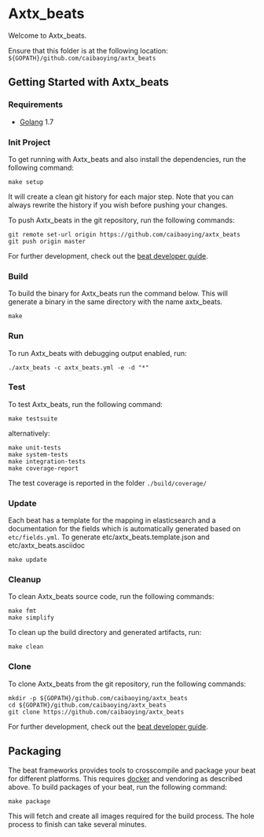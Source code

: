 # Axtx_beats

Welcome to Axtx_beats.

Ensure that this folder is at the following location:
`${GOPATH}/github.com/caibaoying/axtx_beats`

## Getting Started with Axtx_beats

### Requirements

* [Golang](https://golang.org/dl/) 1.7

### Init Project
To get running with Axtx_beats and also install the
dependencies, run the following command:

```
make setup
```

It will create a clean git history for each major step. Note that you can always rewrite the history if you wish before pushing your changes.

To push Axtx_beats in the git repository, run the following commands:

```
git remote set-url origin https://github.com/caibaoying/axtx_beats
git push origin master
```

For further development, check out the [beat developer guide](https://www.elastic.co/guide/en/beats/libbeat/current/new-beat.html).

### Build

To build the binary for Axtx_beats run the command below. This will generate a binary
in the same directory with the name axtx_beats.

```
make
```


### Run

To run Axtx_beats with debugging output enabled, run:

```
./axtx_beats -c axtx_beats.yml -e -d "*"
```


### Test

To test Axtx_beats, run the following command:

```
make testsuite
```

alternatively:
```
make unit-tests
make system-tests
make integration-tests
make coverage-report
```

The test coverage is reported in the folder `./build/coverage/`

### Update

Each beat has a template for the mapping in elasticsearch and a documentation for the fields
which is automatically generated based on `etc/fields.yml`.
To generate etc/axtx_beats.template.json and etc/axtx_beats.asciidoc

```
make update
```


### Cleanup

To clean  Axtx_beats source code, run the following commands:

```
make fmt
make simplify
```

To clean up the build directory and generated artifacts, run:

```
make clean
```


### Clone

To clone Axtx_beats from the git repository, run the following commands:

```
mkdir -p ${GOPATH}/github.com/caibaoying/axtx_beats
cd ${GOPATH}/github.com/caibaoying/axtx_beats
git clone https://github.com/caibaoying/axtx_beats
```


For further development, check out the [beat developer guide](https://www.elastic.co/guide/en/beats/libbeat/current/new-beat.html).


## Packaging

The beat frameworks provides tools to crosscompile and package your beat for different platforms. This requires [docker](https://www.docker.com/) and vendoring as described above. To build packages of your beat, run the following command:

```
make package
```

This will fetch and create all images required for the build process. The hole process to finish can take several minutes.
